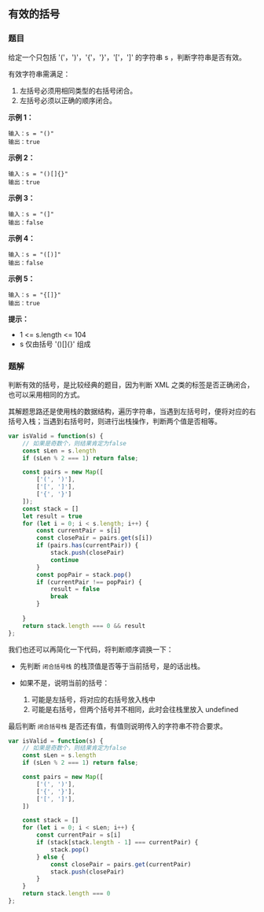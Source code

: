 ## 有效的括号

### 题目

给定一个只包括 '('，')'，'{'，'}'，'['，']' 的字符串 s ，判断字符串是否有效。

有效字符串需满足：

1. 左括号必须用相同类型的右括号闭合。
2. 左括号必须以正确的顺序闭合。
 
**示例 1：**

```
输入：s = "()"
输出：true
```

**示例 2：**

```
输入：s = "()[]{}"
输出：true
```

**示例 3：**

```
输入：s = "(]"
输出：false
```

**示例 4：**

```
输入：s = "([)]"
输出：false
```

**示例 5：**

```
输入：s = "{[]}"
输出：true
```

**提示：**

* 1 <= s.length <= 104
* s 仅由括号 '()[]{}' 组成

### 题解

判断有效的括号，是比较经典的题目，因为判断 XML 之类的标签是否正确闭合，也可以采用相同的方式。

其解题思路还是使用栈的数据结构，遍历字符串，当遇到左括号时，便将对应的右括号入栈；当遇到右括号时，则进行出栈操作，判断两个值是否相等。

```javascript
var isValid = function(s) {
    // 如果是奇数个，则结果肯定为false
    const sLen = s.length
    if (sLen % 2 === 1) return false;

    const pairs = new Map([
        ['(', ')'],
        ['[', ']'],
        ['{', '}']
    ]);
    const stack = []
    let result = true
    for (let i = 0; i < s.length; i++) {
        const currentPair = s[i]
        const closePair = pairs.get(s[i])
        if (pairs.has(currentPair)) {
            stack.push(closePair)
            continue
        }
        const popPair = stack.pop()
        if (currentPair !== popPair) {
            result = false
            break
        }
         
    }
    return stack.length === 0 && result
};
```

我们也还可以再简化一下代码，将判断顺序调换一下：

* 先判断 `闭合括号栈` 的栈顶值是否等于当前括号，是的话出栈。

* 如果不是，说明当前的括号：
    1. 可能是左括号，将对应的右括号放入栈中
    2. 可能是右括号，但两个括号并不相同，此时会往栈里放入 undefined

最后判断 `闭合括号栈` 是否还有值，有值则说明传入的字符串不符合要求。

```javascript
var isValid = function(s) {
    // 如果是奇数个，则结果肯定为false
    const sLen = s.length
    if (sLen % 2 === 1) return false;

    const pairs = new Map([
        ['(', ')'],
        ['{', '}'],
        ['[', ']'],
    ])

    const stack = [] 
    for (let i = 0; i < sLen; i++) {
        const currentPair = s[i]
        if (stack[stack.length - 1] === currentPair) {
            stack.pop()
        } else {
            const closePair = pairs.get(currentPair)
            stack.push(closePair)
        }
    }
    return stack.length === 0
};
```
